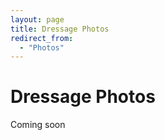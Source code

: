 ```yaml
---
layout: page
title: Dressage Photos
redirect_from: 
  - "Photos"
---
```


# Dressage Photos

Coming soon

